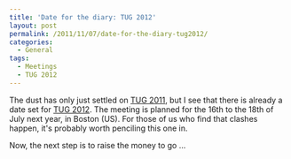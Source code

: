 ```yaml
---
title: 'Date for the diary: TUG 2012'
layout: post
permalink: /2011/11/07/date-for-the-diary-tug2012/
categories:
  - General
tags:
  - Meetings
  - TUG 2012
---
```

The dust has only just settled on [TUG 2011](https://tug.org/2011), but I see that there is already a date set for [TUG 2012](https://tug.org/2012). The meeting is planned for the 16th to the 18th of July next year, in Boston (US). For those of us who find that clashes happen, it's probably worth penciling this one in.

Now, the next step is to raise the money to go ...
